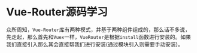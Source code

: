 # Vue-Router源码学习

众所周知，`Vue-Router`库有两种模式，并基于两种组件组成的，那么话不多说，先走起，那么首先和`Vuex`一样，`VueRouter`是根据`install`函数进行安装的。如果我们直接引入那么其会直接帮我们进行安装(通过模块引入则需要手动安装)。